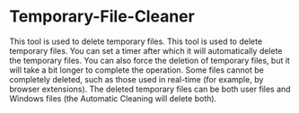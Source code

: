 # Temporary-File-Cleaner
 This tool is used to delete temporary files.
This tool is used to delete temporary files. You can set a timer after which it will automatically delete the temporary files. You can also force the deletion of temporary files, but it will take a bit longer to complete the operation. Some files cannot be completely deleted, such as those used in real-time (for example, by browser extensions). The deleted temporary files can be both user files and Windows files (the Automatic Cleaning will delete both).